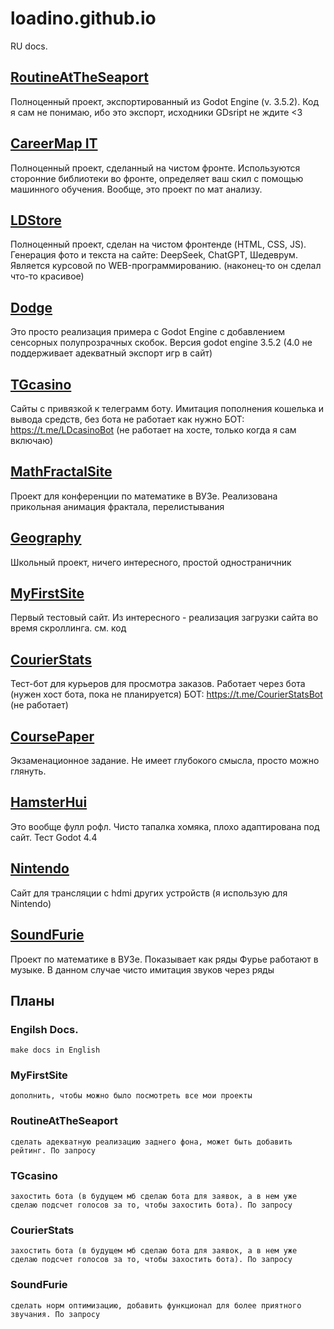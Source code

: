 # loadino.github.io

RU docs.

## [RoutineAtTheSeaport](https://loadino.github.io/RoutineAtTheSeaport)

Полноценный проект, экспортированный из Godot Engine (v. 3.5.2). Код я сам не понимаю, ибо это экспорт, исходники GDsript не ждите <3

## [CareerMap IT](https://loadino.github.io/CareerMapIT)

Полноценный проект, сделанный на чистом фронте. Используются сторонние библиотеки во фронте, определяет ваш скил с помощью машинного обучения. Вообще, это проект по мат анализу.

## [LDStore](https://loadino.github.io/LDStore)

Полноценный проект, сделан на чистом фронтенде (HTML, CSS, JS). Генерация фото и текста на сайте: DeepSeek, ChatGPT, Шедеврум. Является курсовой по WEB-программированию.
(наконец-то он сделал что-то красивое)

## [Dodge](https://loadino.github.io/Dodge)

Это просто реализация примера с Godot Engine с добавлением сенсорных полупрозрачных скобок.
Версия godot engine 3.5.2 (4.0 не поддерживает адекватный экспорт игр в сайт)

## [TGcasino](https://loadino.github.io/TGcasino)

Сайты с привязкой к телеграмм боту. Имитация пополнения кошелька и вывода средств, без бота не работает как нужно
БОТ: https://t.me/LDcasinoBot (не работает на хосте, только когда я сам включаю)

## [MathFractalSite](https://loadino.github.io/MathFractalSite)

Проект для конференции по математике в ВУЗе. Реализована прикольная анимация фрактала, перелистывания

## [Geography](https://loadino.github.io/Geography)

Школьный проект, ничего интересного, простой одностраничник

## [MyFirstSite](https://loadino.github.io/MyFirstSite)

Первый тестовый сайт. Из интересного - реализация загрузки сайта во время скроллинга. см. код

## [CourierStats](https://loadino.github.io/CourierStats)

Тест-бот для курьеров для просмотра заказов. Работает через бота (нужен хост бота, пока не планируется)
БОТ: https://t.me/CourierStatsBot (не работает)

## [CoursePaper](https://loadino.github.io/CoursePaper)

Экзаменационное задание. Не имеет глубокого смысла, просто можно глянуть.

## [HamsterHui](https://loadino.github.io/HamsterHui)

Это вообще фулл рофл. Чисто тапалка хомяка, плохо адаптирована под сайт. Тест Godot 4.4

## [Nintendo](https://loadino.github.io/Nintendo)

Сайт для трансляции с hdmi других устройств (я использую для Nintendo)

## [SoundFurie](https://loadino.github.io/SoundFurie)

Проект по математике в ВУЗе. Показывает как ряды Фурье работают в музыке. В данном случае чисто имитация звуков через ряды

## Планы

### Engilsh Docs.
    make docs in English

### MyFirstSite

    дополнить, чтобы можно было посмотреть все мои проекты

### RoutineAtTheSeaport

    сделать адекватную реализацию заднего фона, может быть добавить рейтинг. По запросу

### TGcasino

    захостить бота (в будущем мб сделаю бота для заявок, а в нем уже сделаю подсчет голосов за то, чтобы захостить бота). По запросу

### CourierStats

    захостить бота (в будущем мб сделаю бота для заявок, а в нем уже сделаю подсчет голосов за то, чтобы захостить бота). По запросу

### SoundFurie

    сделать норм оптимизацию, добавить функционал для более приятного звучания. По запросу
